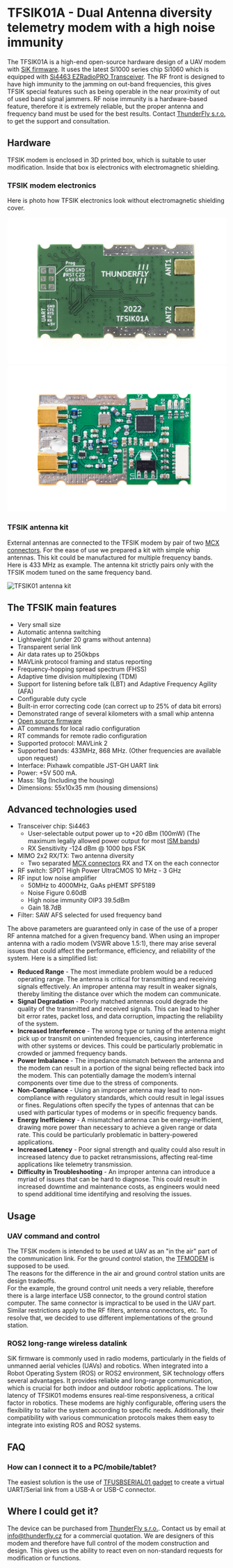# TFSIK01A - Dual Antenna diversity telemetry modem with a high noise immunity

The TFSIK01A is a high-end open-source hardware design of a UAV modem with [SiK firmware](https://github.com/ThunderFly-aerospace/SiK). It uses the latest Si1000 series chip Si1060 which is equipped with [Si4463 EZRadioPRO Transceiver](https://www.silabs.com/documents/public/data-sheets/Si4463-61-60-C.pdf).
The RF front is designed to have high immunity to the jamming on out-band frequencies, this gives TFSIK special features such as being operable in the near proximity of out of used band signal jammers.  RF noise immunity is a hardware-based feature, therefore it is extremely reliable, but the proper antenna and frequency band must be used for the best results. Contact [ThunderFly s.r.o.](https://www.thunderfly.cz/) to get the support and consultation.

## Hardware

TFSIK modem is enclosed in 3D printed box, which is suitable to user modification. Inside that box is electronics with electromagnetic shielding.  

### TFSIK modem electronics

Here is photo how TFSIK electronics look without electromagnetic shielding cover.

![TFSIK01A bottom view](doc/img/TFSIK01_1.jpg)
![TFSIK01A top view](doc/img/TFSIK01_3.jpg)

### TFSIK antenna kit

External antennas are connected to the TFSIK modem by pair of two [MCX connectors](https://en.wikipedia.org/wiki/MCX_connector). For the ease of use we prepared a kit with simple whip antennas. This kit could be manufactured for multiple frequency bands. Here is 433 MHz as example. The antenna kit strictly pairs only with the TFSIK modem tuned on the same frequency band.  

![TFSIK01 antenna kit](doc/img/TFSIK01_433MHz_antenna_kit.jpg)

## The TFSIK main features

   * Very small size
   * Automatic antenna switching
   * Lightweight (under 20 grams without antenna)
   * Transparent serial link
   * Air data rates up to 250kbps
   * MAVLink protocol framing and status reporting
   * Frequency-hopping spread spectrum (FHSS)
   * Adaptive time division multiplexing (TDM)
   * Support for listening before talk (LBT) and Adaptive Frequency Agility (AFA)
   * Configurable duty cycle
   * Built-in error correcting code (can correct up to 25% of data bit errors)
   * Demonstrated range of several kilometers with a small whip antenna
   * [Open source firmware]((https://github.com/ThunderFly-aerospace/SiK))
   * AT commands for local radio configuration
   * RT commands for remote radio configuration
   * Supported protocol: MAVLink 2
   * Supported bands: 433MHz, 868 MHz. (Other frequencies are available upon request)
   * Interface: Pixhawk compatible JST-GH UART link
   * Power: +5V 500 mA.
   * Mass: 18g (Including the housing)
   * Dimensions: 55x10x35 mm (housing dimensions)


 ## Advanced technologies used

  * Transceiver chip: Si4463
    * User-selectable output power up to +20 dBm (100mW) (The maximum legally allowed power output for most [ISM bands](https://en.wikipedia.org/wiki/ISM_radio_band))
    * RX Sensitivity -124 dBm @ 1000 bps FSK
  * MIMO 2x2 RX/TX: Two antenna diversity
    * Two separated [MCX connectors](https://en.wikipedia.org/wiki/MCX_connector) RX and TX on the each connector
  * RF switch: SPDT High Power UltraCMOS 10 MHz - 3 GHz
  * RF input low noise amplifier
    * 50MHz to 4000MHz, GaAs pHEMT SPF5189
    * Noise Figure 0.60dB
    * High noise immunity OIP3 39.5dBm
    * Gain 18.7dB
  * Filter: SAW AFS selected for used frequency band

The above parameters are guaranteed only in case of the use of a proper RF antenna matched for a given frequency band. When using an improper antenna with a radio modem (VSWR above 1.5:1), there may arise several issues that could affect the performance, efficiency, and reliability of the system. Here is a simplified list:

  - **Reduced Range** - The most immediate problem would be a reduced operating range. The antenna is critical for transmitting and receiving signals effectively. An improper antenna may result in weaker signals, thereby limiting the distance over which the modem can communicate.
  - **Signal Degradation** - Poorly matched antennas could degrade the quality of the transmitted and received signals. This can lead to higher bit error rates, packet loss, and data corruption, impacting the reliability of the system.
  - **Increased Interference** - The wrong type or tuning of the antenna might pick up or transmit on unintended frequencies, causing interference with other systems or devices. This could be particularly problematic in crowded or jammed frequency bands.
  - **Power Imbalance** - The impedance mismatch between the antenna and the modem can result in a portion of the signal being reflected back into the modem. This can potentially damage the modem’s internal components over time due to the stress of components.
  - **Non-Compliance** - Using an improper antenna may lead to non-compliance with regulatory standards, which could result in legal issues or fines. Regulations often specify the types of antennas that can be used with particular types of modems or in specific frequency bands.
  - **Energy Inefficiency** - A mismatched antenna can be energy-inefficient, drawing more power than necessary to achieve a given range or data rate. This could be particularly problematic in battery-powered applications.
  - **Increased Latency** - Poor signal strength and quality could also result in increased latency due to packet retransmissions, affecting real-time applications like telemetry transmission.
  - **Difficulty in Troubleshooting** - An improper antenna can introduce a myriad of issues that can be hard to diagnose. This could result in increased downtime and maintenance costs, as engineers would need to spend additional time identifying and resolving the issues.

## Usage

### UAV command and control

The TFSIK modem is intended to be used at UAV as an "in the air" part of the communication link. For the ground control station, the [TFMODEM](https://github.com/ThunderFly-aerospace/TFMODEM01) is supposed to be used.  
The reasons for the difference in the air and ground control station units are design tradeoffs.  
For the example, the ground control unit needs a very reliable, therefore there is a large interface USB connector, to the ground control station computer.
The same connector is impractical to be used in the UAV part. Similar restrictions apply to the RF filters, antenna connectors, etc. To resolve that, we decided to use different implementations of the ground station.

### ROS2 long-range wireless datalink

SiK firmware is commonly used in radio modems, particularly in the fields of unmanned aerial vehicles (UAVs) and robotics. When integrated into a Robot Operating System (ROS) or ROS2 environment, SiK technology offers several advantages. It provides reliable and long-range communication, which is crucial for both indoor and outdoor robotic applications. The low latency of TFSIK01 modems ensures real-time responsiveness, a critical factor in robotics. These modems are highly configurable, offering users the flexibility to tailor the system according to specific needs. Additionally, their compatibility with various communication protocols makes them easy to integrate into existing ROS and ROS2 systems.

## FAQ

### How can I connect it to a PC/mobile/tablet?

The easiest solution is the use of [TFUSBSERIAL01 gadget](https://github.com/ThunderFly-aerospace/TFUSBSERIAL01) to create a virtual UART/Serial link from a USB-A or USB-C connector.

## Where I could get it?  

The device can be purchased from [ThunderFly s.r.o.](https://www.thunderfly.cz/). Contact us by email at info@thunderfly.cz for a commercial quotation. We are designers of this modem and therefore have full control of the modem construction and design. This gives us the ability to react even on non-standard requests for modification or functions.
